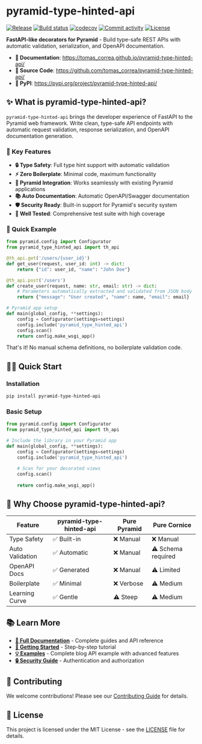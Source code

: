 # pyramid-type-hinted-api

[![Release](https://img.shields.io/github/v/release/tomas_correa/pyramid-type-hinted-api)](https://img.shields.io/github/v/release/tomas_correa/pyramid-type-hinted-api)
[![Build status](https://img.shields.io/github/actions/workflow/status/tomas_correa/pyramid-type-hinted-api/main.yml?branch=main)](https://github.com/tomas_correa/pyramid-type-hinted-api/actions/workflows/main.yml?query=branch%3Amain)
[![codecov](https://codecov.io/gh/tomas_correa/pyramid-type-hinted-api/branch/main/graph/badge.svg)](https://codecov.io/gh/tomas_correa/pyramid-type-hinted-api)
[![Commit activity](https://img.shields.io/github/commit-activity/m/tomas_correa/pyramid-type-hinted-api)](https://img.shields.io/github/commit-activity/m/tomas_correa/pyramid-type-hinted-api)
[![License](https://img.shields.io/github/license/tomas_correa/pyramid-type-hinted-api)](https://img.shields.io/github/license/tomas_correa/pyramid-type-hinted-api)

**FastAPI-like decorators for Pyramid** - Build type-safe REST APIs with automatic validation, serialization, and OpenAPI documentation.

- **📖 Documentation**: <https://tomas_correa.github.io/pyramid-type-hinted-api/>
- **🔧 Source Code**: <https://github.com/tomas_correa/pyramid-type-hinted-api/>
- **🐍 PyPI**: <https://pypi.org/project/pyramid-type-hinted-api/>

## ✨ What is pyramid-type-hinted-api?

`pyramid-type-hinted-api` brings the developer experience of FastAPI to the Pyramid web framework. Write clean, type-safe API endpoints with automatic request validation, response serialization, and OpenAPI documentation generation.

### 🎯 Key Features

- **🔒 Type Safety**: Full type hint support with automatic validation
- **⚡ Zero Boilerplate**: Minimal code, maximum functionality
- **🔗 Pyramid Integration**: Works seamlessly with existing Pyramid applications
- **📚 Auto Documentation**: Automatic OpenAPI/Swagger documentation
- **🛡️ Security Ready**: Built-in support for Pyramid's security system
- **🧪 Well Tested**: Comprehensive test suite with high coverage

### 🚀 Quick Example

```python
from pyramid.config import Configurator
from pyramid_type_hinted_api import th_api

@th_api.get('/users/{user_id}')
def get_user(request, user_id: int) -> dict:
    return {"id": user_id, "name": "John Doe"}

@th_api.post('/users')
def create_user(request, name: str, email: str) -> dict:
    # Parameters automatically extracted and validated from JSON body
    return {"message": "User created", "name": name, "email": email}

# Pyramid app setup
def main(global_config, **settings):
    config = Configurator(settings=settings)
    config.include('pyramid_type_hinted_api')
    config.scan()
    return config.make_wsgi_app()
```

That's it! No manual schema definitions, no boilerplate validation code.

## 🏃‍♂️ Quick Start

### Installation

```bash
pip install pyramid-type-hinted-api
```

### Basic Setup

```python
from pyramid.config import Configurator
from pyramid_type_hinted_api import th_api

# Include the library in your Pyramid app
def main(global_config, **settings):
    config = Configurator(settings=settings)
    config.include('pyramid_type_hinted_api')
    
    # Scan for your decorated views
    config.scan()
    
    return config.make_wsgi_app()
```

## 🎯 Why Choose pyramid-type-hinted-api?

| Feature | pyramid-type-hinted-api | Pure Pyramid | Pure Cornice |
|---------|------------------------|---------------|--------------|
| Type Safety | ✅ Built-in | ❌ Manual | ❌ Manual |
| Auto Validation | ✅ Automatic | ❌ Manual | ⚠️ Schema required |
| OpenAPI Docs | ✅ Generated | ❌ Manual | ⚠️ Limited |
| Boilerplate | ✅ Minimal | ❌ Verbose | ⚠️ Medium |
| Learning Curve | ✅ Gentle | ⚠️ Steep | ⚠️ Medium |

## 📚 Learn More

- **[📖 Full Documentation](https://tomas_correa.github.io/pyramid-type-hinted-api/)** - Complete guides and API reference
- **[🚀 Getting Started](https://tomas_correa.github.io/pyramid-type-hinted-api/getting-started/)** - Step-by-step tutorial
- **[💡 Examples](examples/blog_api/)** - Complete blog API example with advanced features
- **[🔒 Security Guide](https://tomas_correa.github.io/pyramid-type-hinted-api/security/)** - Authentication and authorization

## 🤝 Contributing

We welcome contributions! Please see our [Contributing Guide](CONTRIBUTING.rst) for details.

## 📄 License

This project is licensed under the MIT License - see the [LICENSE](LICENSE) file for details.